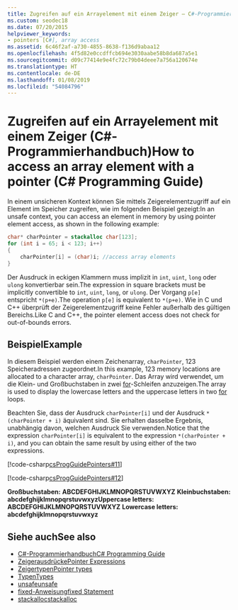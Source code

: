 ```yaml
---
title: Zugreifen auf ein Arrayelement mit einem Zeiger – C#-Programmierhandbuch
ms.custom: seodec18
ms.date: 07/20/2015
helpviewer_keywords:
- pointers [C#], array access
ms.assetid: 6c46f2af-a730-4855-8638-f136d9abaa12
ms.openlocfilehash: 4f5d82e0ccdffcb694e3030aabe58b8da687a5e1
ms.sourcegitcommit: d09c77414e9e4fc72c79b04deee7a756a120674e
ms.translationtype: HT
ms.contentlocale: de-DE
ms.lasthandoff: 01/08/2019
ms.locfileid: "54084796"
---
```

# <a name="how-to-access-an-array-element-with-a-pointer-c-programming-guide"></a><span data-ttu-id="88853-102">Zugreifen auf ein Arrayelement mit einem Zeiger (C#-Programmierhandbuch)</span><span class="sxs-lookup"><span data-stu-id="88853-102">How to access an array element with a pointer (C# Programming Guide)</span></span>

<span data-ttu-id="88853-103">In einem unsicheren Kontext können Sie mittels Zeigerelementzugriff auf ein Element im Speicher zugreifen, wie im folgenden Beispiel gezeigt:</span><span class="sxs-lookup"><span data-stu-id="88853-103">In an unsafe context, you can access an element in memory by using pointer element access, as shown in the following example:</span></span>

```csharp
char* charPointer = stackalloc char[123];
for (int i = 65; i < 123; i++)
{
    charPointer[i] = (char)i; //access array elements
}
```

<span data-ttu-id="88853-104">Der Ausdruck in eckigen Klammern muss implizit in `int`, `uint`, `long` oder `ulong` konvertierbar sein.</span><span class="sxs-lookup"><span data-stu-id="88853-104">The expression in square brackets must be implicitly convertible to `int`, `uint`, `long`, or `ulong`.</span></span> <span data-ttu-id="88853-105">Der Vorgang `p[e]` entspricht `*(p+e)`.</span><span class="sxs-lookup"><span data-stu-id="88853-105">The operation `p[e]` is equivalent to `*(p+e)`.</span></span> <span data-ttu-id="88853-106">Wie in C und C++ überprüft der Zeigerelementzugriff keine Fehler außerhalb des gültigen Bereichs.</span><span class="sxs-lookup"><span data-stu-id="88853-106">Like C and C++, the pointer element access does not check for out-of-bounds errors.</span></span>

## <a name="example"></a><span data-ttu-id="88853-107">Beispiel</span><span class="sxs-lookup"><span data-stu-id="88853-107">Example</span></span>

<span data-ttu-id="88853-108">In diesem Beispiel werden einem Zeichenarray, `charPointer`, 123 Speicheradressen zugeordnet.</span><span class="sxs-lookup"><span data-stu-id="88853-108">In this example, 123 memory locations are allocated to a character array, `charPointer`.</span></span> <span data-ttu-id="88853-109">Das Array wird verwendet, um die Klein- und Großbuchstaben in zwei [for](../../../csharp/language-reference/keywords/for.md)-Schleifen anzuzeigen.</span><span class="sxs-lookup"><span data-stu-id="88853-109">The array is used to display the lowercase letters and the uppercase letters in two [for](../../../csharp/language-reference/keywords/for.md) loops.</span></span>

<span data-ttu-id="88853-110">Beachten Sie, dass der Ausdruck `charPointer[i]` und der Ausdruck `*(charPointer + i)` äquivalent sind. Sie erhalten dasselbe Ergebnis, unabhängig davon, welchen Ausdruck Sie verwenden.</span><span class="sxs-lookup"><span data-stu-id="88853-110">Notice that the expression `charPointer[i]` is equivalent to the expression `*(charPointer + i)`, and you can obtain the same result by using either of the two expressions.</span></span>

[!code-csharp[csProgGuidePointers#11](../../../csharp/programming-guide/unsafe-code-pointers/codesnippet/CSharp/how-to-access-an-array-element-with-a-pointer_1.cs)]

[!code-csharp[csProgGuidePointers#12](../../../csharp/programming-guide/unsafe-code-pointers/codesnippet/CSharp/how-to-access-an-array-element-with-a-pointer_2.cs)]

<span data-ttu-id="88853-111">**Großbuchstaben:**
**ABCDEFGHIJKLMNOPQRSTUVWXYZ**
**Kleinbuchstaben:**
**abcdefghijklmnopqrstuvwxyz**</span><span class="sxs-lookup"><span data-stu-id="88853-111">**Uppercase letters:**
**ABCDEFGHIJKLMNOPQRSTUVWXYZ**
**Lowercase letters:**
**abcdefghijklmnopqrstuvwxyz**</span></span>

## <a name="see-also"></a><span data-ttu-id="88853-112">Siehe auch</span><span class="sxs-lookup"><span data-stu-id="88853-112">See also</span></span>

- [<span data-ttu-id="88853-113">C#-Programmierhandbuch</span><span class="sxs-lookup"><span data-stu-id="88853-113">C# Programming Guide</span></span>](../../../csharp/programming-guide/index.md)
- [<span data-ttu-id="88853-114">Zeigerausdrücke</span><span class="sxs-lookup"><span data-stu-id="88853-114">Pointer Expressions</span></span>](../../../csharp/programming-guide/unsafe-code-pointers/pointer-expressions.md)
- [<span data-ttu-id="88853-115">Zeigertypen</span><span class="sxs-lookup"><span data-stu-id="88853-115">Pointer types</span></span>](../../../csharp/programming-guide/unsafe-code-pointers/pointer-types.md)
- [<span data-ttu-id="88853-116">Typen</span><span class="sxs-lookup"><span data-stu-id="88853-116">Types</span></span>](../../../csharp/language-reference/keywords/types.md)
- [<span data-ttu-id="88853-117">unsafe</span><span class="sxs-lookup"><span data-stu-id="88853-117">unsafe</span></span>](../../../csharp/language-reference/keywords/unsafe.md)
- [<span data-ttu-id="88853-118">fixed-Anweisung</span><span class="sxs-lookup"><span data-stu-id="88853-118">fixed Statement</span></span>](../../../csharp/language-reference/keywords/fixed-statement.md)
- [<span data-ttu-id="88853-119">stackalloc</span><span class="sxs-lookup"><span data-stu-id="88853-119">stackalloc</span></span>](../../../csharp/language-reference/keywords/stackalloc.md)
